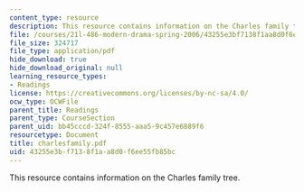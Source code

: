 ```yaml
---
content_type: resource
description: This resource contains information on the Charles family tree.
file: /courses/21l-486-modern-drama-spring-2006/43255e3bf7138f1aa8d0f6ee55fb85bc_charlesfamily.pdf
file_size: 324717
file_type: application/pdf
hide_download: true
hide_download_original: null
learning_resource_types:
- Readings
license: https://creativecommons.org/licenses/by-nc-sa/4.0/
ocw_type: OCWFile
parent_title: Readings
parent_type: CourseSection
parent_uid: bb45cccd-324f-8555-aaa5-9c457e6889f6
resourcetype: Document
title: charlesfamily.pdf
uid: 43255e3b-f713-8f1a-a8d0-f6ee55fb85bc
---
```

This resource contains information on the Charles family tree.
